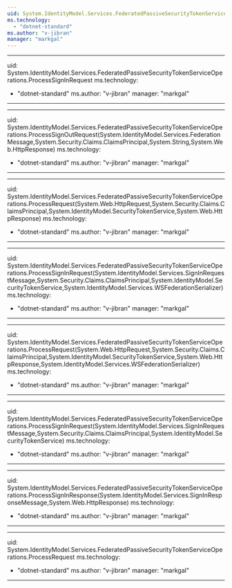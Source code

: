 ```yaml
---
uid: System.IdentityModel.Services.FederatedPassiveSecurityTokenServiceOperations
ms.technology: 
  - "dotnet-standard"
ms.author: "v-jibran"
manager: "markgal"
---
```


---
uid: System.IdentityModel.Services.FederatedPassiveSecurityTokenServiceOperations.ProcessSignInRequest
ms.technology: 
  - "dotnet-standard"
ms.author: "v-jibran"
manager: "markgal"
---

---
uid: System.IdentityModel.Services.FederatedPassiveSecurityTokenServiceOperations.ProcessSignOutRequest(System.IdentityModel.Services.FederationMessage,System.Security.Claims.ClaimsPrincipal,System.String,System.Web.HttpResponse)
ms.technology: 
  - "dotnet-standard"
ms.author: "v-jibran"
manager: "markgal"
---

---
uid: System.IdentityModel.Services.FederatedPassiveSecurityTokenServiceOperations.ProcessRequest(System.Web.HttpRequest,System.Security.Claims.ClaimsPrincipal,System.IdentityModel.SecurityTokenService,System.Web.HttpResponse)
ms.technology: 
  - "dotnet-standard"
ms.author: "v-jibran"
manager: "markgal"
---

---
uid: System.IdentityModel.Services.FederatedPassiveSecurityTokenServiceOperations.ProcessSignInRequest(System.IdentityModel.Services.SignInRequestMessage,System.Security.Claims.ClaimsPrincipal,System.IdentityModel.SecurityTokenService,System.IdentityModel.Services.WSFederationSerializer)
ms.technology: 
  - "dotnet-standard"
ms.author: "v-jibran"
manager: "markgal"
---

---
uid: System.IdentityModel.Services.FederatedPassiveSecurityTokenServiceOperations.ProcessRequest(System.Web.HttpRequest,System.Security.Claims.ClaimsPrincipal,System.IdentityModel.SecurityTokenService,System.Web.HttpResponse,System.IdentityModel.Services.WSFederationSerializer)
ms.technology: 
  - "dotnet-standard"
ms.author: "v-jibran"
manager: "markgal"
---

---
uid: System.IdentityModel.Services.FederatedPassiveSecurityTokenServiceOperations.ProcessSignInRequest(System.IdentityModel.Services.SignInRequestMessage,System.Security.Claims.ClaimsPrincipal,System.IdentityModel.SecurityTokenService)
ms.technology: 
  - "dotnet-standard"
ms.author: "v-jibran"
manager: "markgal"
---

---
uid: System.IdentityModel.Services.FederatedPassiveSecurityTokenServiceOperations.ProcessSignInResponse(System.IdentityModel.Services.SignInResponseMessage,System.Web.HttpResponse)
ms.technology: 
  - "dotnet-standard"
ms.author: "v-jibran"
manager: "markgal"
---

---
uid: System.IdentityModel.Services.FederatedPassiveSecurityTokenServiceOperations.ProcessRequest
ms.technology: 
  - "dotnet-standard"
ms.author: "v-jibran"
manager: "markgal"
---
